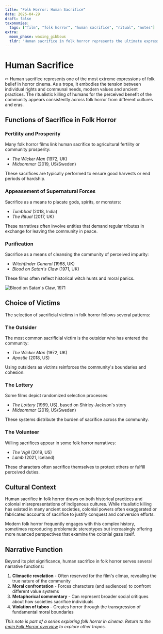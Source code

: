 ```yaml
---
title: "Folk Horror: Human Sacrifice"
date: 2025-04-29
draft: false
taxonomies:
  tags: ["film", "folk horror", "human sacrifice", "ritual", "notes"]
extra:
  moon_phase: waxing_gibbous
  tldr: "Human sacrifice in folk horror represents the ultimate expression of a community's devotion to traditional beliefs."
---
```


# Human Sacrifice

<span class="og">✂︎</span> Human sacrifice represents one of the most extreme expressions of folk belief in horror cinema. As a trope, it embodies the tension between individual rights and communal needs, modern values and ancient practices. The ritualistic killing of humans for the perceived benefit of the community appears consistently across folk horror from different cultures and eras.

## Functions of Sacrifice in Folk Horror

### Fertility and Prosperity

Many folk horror films link human sacrifice to agricultural fertility or community prosperity:
- *The Wicker Man* (1972, UK)
- *Midsommar* (2019, US/Sweden)

These sacrifices are typically performed to ensure good harvests or end periods of hardship.

### Appeasement of Supernatural Forces

Sacrifice as a means to placate gods, spirits, or monsters:
- *Tumbbad* (2018, India)
- *The Ritual* (2017, UK)

These narratives often involve entities that demand regular tributes in exchange for leaving the community in peace.

### Purification

Sacrifice as a means of cleansing the community of perceived impurity:
- *Witchfinder General* (1968, UK)
- *Blood on Satan's Claw* (1971, UK)

These films often reflect historical witch hunts and moral panics.

![Blood on Satan's Claw, 1971](Blood_on_Satans_Claw_028.jpg)

## Choice of Victims

The selection of sacrificial victims in folk horror follows several patterns:

### The Outsider

The most common sacrificial victim is the outsider who has entered the community:
- *The Wicker Man* (1972, UK)
- *Apostle* (2018, US)

Using outsiders as victims reinforces the community's boundaries and cohesion.

### The Lottery

Some films depict randomized selection processes:
- *The Lottery* (1969, US), based on Shirley Jackson's story
- *Midsommar* (2019, US/Sweden)

These systems distribute the burden of sacrifice across the community.

### The Volunteer

Willing sacrifices appear in some folk horror narratives:
- *The Vigil* (2019, US)
- *Lamb* (2021, Iceland)

These characters often sacrifice themselves to protect others or fulfill perceived duties.

## Cultural Context

Human sacrifice in folk horror draws on both historical practices and colonial misrepresentations of indigenous cultures. While ritualistic killing has existed in many ancient societies, colonial powers often exaggerated or fabricated accounts of sacrifice to justify conquest and conversion efforts.

Modern folk horror frequently engages with this complex history, sometimes reproducing problematic stereotypes but increasingly offering more nuanced perspectives that examine the colonial gaze itself.

## Narrative Function

Beyond its plot significance, human sacrifice in folk horror serves several narrative functions:

1. **Climactic revelation** - Often reserved for the film's climax, revealing the true nature of the community
2. **Moral confrontation** - Forces characters (and audiences) to confront different value systems
3. **Metaphorical commentary** - Can represent broader social critiques about how societies sacrifice individuals
4. **Violation of taboo** - Creates horror through the transgression of fundamental moral boundaries

*This note is part of a series exploring folk horror in cinema. Return to the [main Folk Horror overview](/notes/folk-horror-overview) to explore other tropes.*
